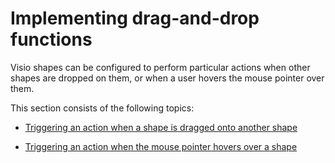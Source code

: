 # Implementing drag-and-drop functions

Visio shapes can be configured to perform particular actions when other shapes are dropped on them, or when a user hovers the mouse pointer over them.

This section consists of the following topics:

- [Triggering an action when a shape is dragged onto another shape](Triggering_an_action_when_a_shape_is_dragged_onto_another_shape.md)

- [Triggering an action when the mouse pointer hovers over a shape](Triggering_an_action_when_the_mouse_pointer_hovers_over_a_shape.md)
